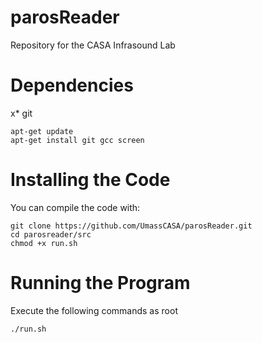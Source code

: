 # parosReader
Repository for the CASA Infrasound Lab

# Dependencies
x* git

```
apt-get update
apt-get install git gcc screen
```

# Installing the Code
You can compile the code with:
```
git clone https://github.com/UmassCASA/parosReader.git
cd parosreader/src
chmod +x run.sh
```

# Running the Program
Execute the following commands as root
```
./run.sh
```
